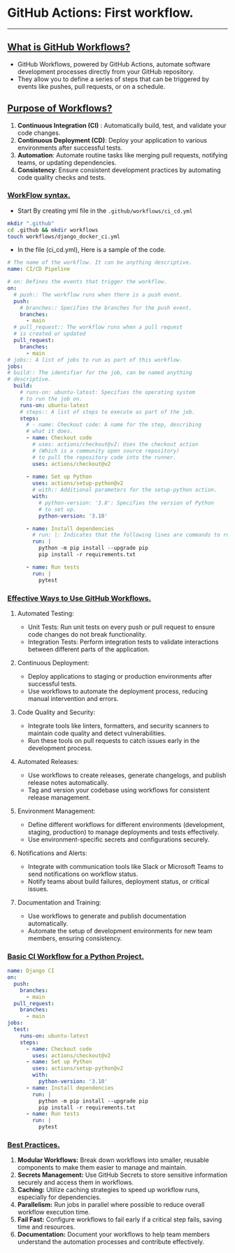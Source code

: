 # GitHub Actions: First workflow.
___

## <u> What is GitHub Workflows? </u>
- GitHub Workflows, powered by GitHub Actions, automate software development processes directly from your GitHub repository.
- They allow you to define a series of steps that can be triggered by events like pushes, pull requests, or on a schedule. 
##  <u> Purpose of Workflows? </u>
1. __Continuous Integration (CI)__ : Automatically build, test, and validate your code changes.
2. __Continuous Deployment (CD)__: Deploy your application to various environments after successful tests.
3. __Automation__: Automate routine tasks like merging pull requests, notifying teams, or updating dependencies.
4. __Consistency__: Ensure consistent development practices by automating code quality checks and tests.
### <u> WorkFlow syntax. </u>

- Start By creating yml file in the ```.github/workflows/ci_cd.yml```
 ```bash
 mkdir ".github"
 cd .github && mkdir workflows
 touch workflows/django_docker_ci.yml
 ```

- In the file (ci_cd.yml), Here is a sample of the code.

```yaml
# The name of the workflow. It can be anything descriptive.
name: CI/CD Pipeline

# on: Defines the events that trigger the workflow.
on:
  # push:: The workflow runs when there is a push event.
  push:
    # branches:: Specifies the branches for the push event.
    branches:
      - main
  # pull_request:: The workflow runs when a pull request 
  # is created or updated
  pull_request:  
    branches:
      - main
# jobs:: A list of jobs to run as part of this workflow.
jobs:
# build:: The identifier for the job, can be named anything 
# descriptive.
  build:
    # runs-on: ubuntu-latest: Specifies the operating system 
    # to run the job on.
    runs-on: ubuntu-latest
    # steps:: A list of steps to execute as part of the job.
    steps:
      # - name: Checkout code: A name for the step, describing 
      # what it does.
      - name: Checkout code 
        # uses: actions/checkout@v2: Uses the checkout action 
        # (Which is a community open source repository)
        # to pull the repository code into the runner.
        uses: actions/checkout@v2
        
      - name: Set up Python
        uses: actions/setup-python@v2
        # with:: Additional parameters for the setup-python action.
        with:
          # python-version: '3.8': Specifies the version of Python 
          # to set up.
          python-version: '3.10'

      - name: Install dependencies
        # run: |: Indicates that the following lines are commands to run.
        run: |  
          python -m pip install --upgrade pip
          pip install -r requirements.txt

      - name: Run tests
        run: |
          pytest

```
### <u> Effective Ways to Use GitHub Workflows. </u>

1. Automated Testing:
    - Unit Tests: Run unit tests on every push or pull request to ensure code changes do not break functionality.
    - Integration Tests: Perform integration tests to validate interactions between different parts of the application.

2. Continuous Deployment:
    - Deploy applications to staging or production environments after successful tests.
    - Use workflows to automate the deployment process, reducing manual intervention and errors.

3. Code Quality and Security:
    - Integrate tools like linters, formatters, and security scanners to maintain code quality and detect vulnerabilities.
    - Run these tools on pull requests to catch issues early in the development process.

4. Automated Releases:
    - Use workflows to create releases, generate changelogs, and publish release notes automatically.
    - Tag and version your codebase using workflows for consistent release management.

5. Environment Management:
    - Define different workflows for different environments (development, staging, production) to manage deployments and tests effectively.
    - Use environment-specific secrets and configurations securely.

6. Notifications and Alerts:
    - Integrate with communication tools like Slack or Microsoft Teams to send notifications on workflow status.
    - Notify teams about build failures, deployment status, or critical issues.

7. Documentation and Training:
    - Use workflows to generate and publish documentation automatically.
    - Automate the setup of development environments for new team members, ensuring consistency.

### <u> Basic CI Workflow for a Python Project. </u>

```yaml
name: Django CI
on:
  push:
    branches:
      - main
  pull_request:
    branches:
      - main
jobs:
  test:
    runs-on: ubuntu-latest
    steps:
      - name: Checkout code
        uses: actions/checkout@v2
      - name: Set up Python
        uses: actions/setup-python@v2
        with:
          python-version: '3.10'
      - name: Install dependencies
        run: |
          python -m pip install --upgrade pip
          pip install -r requirements.txt
      - name: Run tests
        run: |
          pytest

```
### <u> Best Practices.  </u>
1. __Modular Workflows:__ Break down workflows into smaller, reusable components to make them easier to manage and maintain.
2. __Secrets Management:__ Use GitHub Secrets to store sensitive information securely and access them in workflows.
3. __Caching:__ Utilize caching strategies to speed up workflow runs, especially for dependencies.
4. __Parallelism:__ Run jobs in parallel where possible to reduce overall workflow execution time.
5. __Fail Fast:__ Configure workflows to fail early if a critical step fails, saving time and resources.
6. __Documentation:__ Document your workflows to help team members understand the automation processes and contribute effectively.




